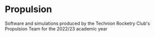 # Propulsion
Software and simulations produced by the Technion Rocketry Club's Propulsion Team for the 2022/23 academic year
